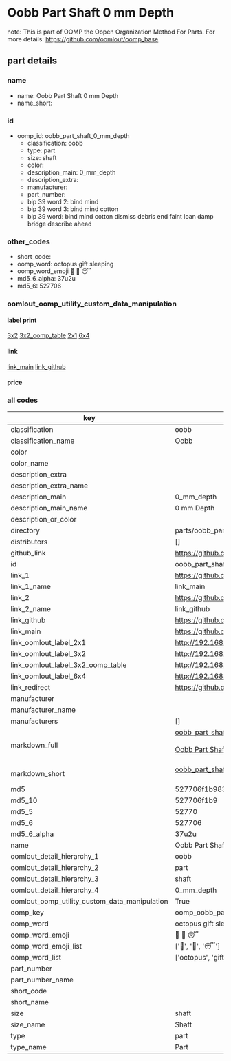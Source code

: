 # Oobb Part Shaft 0 mm Depth  

note: This is part of OOMP the Oopen Organization Method For Parts. For more details: https://github.com/oomlout/oomp_base

##  part details
  







### name
* name: Oobb Part Shaft 0 mm Depth
* name_short: 
### id
* oomp_id: oobb_part_shaft_0_mm_depth
  * classification: oobb
  * type: part
  * size: shaft
  * color: 
  * description_main: 0_mm_depth
  * description_extra: 
  * manufacturer: 
  * part_number: 
  * bip 39 word 2: bind mind
  * bip 39 word 3: bind mind cotton
  * bip 39 word: bind mind cotton dismiss debris end faint loan damp bridge describe ahead

### other_codes
* short_code: 
* oomp_word: octopus gift sleeping
* oomp_word_emoji :octopus: :gift: :sleeping:
* md5_6_alpha: 37u2u
* md5_6: 527706






### oomlout_oomp_utility_custom_data_manipulation
#### label print
[3x2](http://192.168.1.245:1112/?label=oomp%2037u2u)
[3x2_oomp_table](http://192.168.1.108:1112/?label=oomp%2037u2u)
[2x1](http://192.168.1.242:1112/?label=oomp%2037u2u)
[6x4](http://192.168.1.55:1112/?label=oomp%2037u2u)    

#### link

[link_main](https://github.com/oomlout/oomlout_oomp_version_1_messy/tree/main/parts/oobb_part_shaft_0_mm_depth) [link_github](https://github.com/oomlout/oomlout_oomp_version_1_messy/tree/main/parts/oobb_part_shaft_0_mm_depth)                             

#### price







### all codes 
| key | value |  
| --- | --- |  
| classification | oobb |  
| classification_name | Oobb |  
| color |  |  
| color_name |  |  
| description_extra |  |  
| description_extra_name |  |  
| description_main | 0_mm_depth |  
| description_main_name | 0 mm Depth |  
| description_or_color |   |  
| directory | parts/oobb_part_shaft_0_mm_depth |  
| distributors | [] |  
| github_link | https://github.com/oomlout/oomlout_oomp_part_src/tree/main/parts/oobb_part_shaft_0_mm_depth |  
| id | oobb_part_shaft_0_mm_depth |  
| link_1 | https://github.com/oomlout/oomlout_oomp_version_1_messy/tree/main/parts/oobb_part_shaft_0_mm_depth |  
| link_1_name | link_main |  
| link_2 | https://github.com/oomlout/oomlout_oomp_version_1_messy/tree/main/parts/oobb_part_shaft_0_mm_depth |  
| link_2_name | link_github |  
| link_github | https://github.com/oomlout/oomlout_oomp_version_1_messy/tree/main/parts/oobb_part_shaft_0_mm_depth |  
| link_main | https://github.com/oomlout/oomlout_oomp_version_1_messy/tree/main/parts/oobb_part_shaft_0_mm_depth |  
| link_oomlout_label_2x1 | http://192.168.1.242:1112/?label=oomp%2037u2u |  
| link_oomlout_label_3x2 | http://192.168.1.245:1112/?label=oomp%2037u2u |  
| link_oomlout_label_3x2_oomp_table | http://192.168.1.108:1112/?label=oomp%2037u2u |  
| link_oomlout_label_6x4 | http://192.168.1.55:1112/?label=oomp%2037u2u |  
| link_redirect | https://github.com/oomlout/oomlout_oomp_version_1_messy/tree/main/parts/oobb_part_shaft_0_mm_depth |  
| manufacturer |  |  
| manufacturer_name |  |  
| manufacturers | [] |  
| markdown_full | [oobb_part_shaft_0_mm_depth](none)<br>[](none)<br>[Oobb Part Shaft 0 Mm Depth](none)<br><br> |  
| markdown_short | [oobb_part_shaft_0_mm_depth](none)<br><br> |  
| md5 | 527706f1b9830a3d261c33f461a338b2 |  
| md5_10 | 527706f1b9 |  
| md5_5 | 52770 |  
| md5_6 | 527706 |  
| md5_6_alpha | 37u2u |  
| name | Oobb Part Shaft 0 mm Depth |  
| oomlout_detail_hierarchy_1 | oobb |  
| oomlout_detail_hierarchy_2 | part |  
| oomlout_detail_hierarchy_3 | shaft |  
| oomlout_detail_hierarchy_4 | 0_mm_depth |  
| oomlout_oomp_utility_custom_data_manipulation | True |  
| oomp_key | oomp_oobb_part_shaft_0_mm_depth |  
| oomp_word | octopus gift sleeping |  
| oomp_word_emoji | :octopus: :gift: :sleeping: |  
| oomp_word_emoji_list | [':octopus:', ':gift:', ':sleeping:'] |  
| oomp_word_list | ['octopus', 'gift', 'sleeping'] |  
| part_number |  |  
| part_number_name |  |  
| short_code |  |  
| short_name |  |  
| size | shaft |  
| size_name | Shaft |  
| type | part |  
| type_name | Part |  
